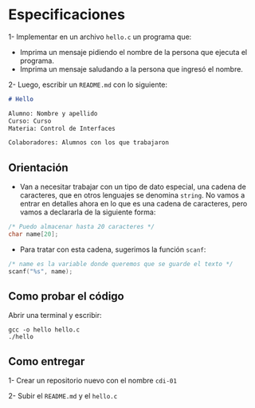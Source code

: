 # Especificaciones

1- Implementar en un archivo `hello.c` un programa que:
- Imprima un mensaje pidiendo el nombre de la persona que ejecuta el programa.
- Imprima un mensaje saludando a la persona que ingresó el nombre.

2- Luego, escribir un `README.md` con lo siguiente:

```markdown
# Hello

Alumno: Nombre y apellido
Curso: Curso
Materia: Control de Interfaces

Colaboradores: Alumnos con los que trabajaron
```

## Orientación

- Van a necesitar trabajar con un tipo de dato especial, una cadena de caracteres, que en otros lenguajes se denomina `string`. No vamos a entrar en detalles ahora en lo que es una cadena de caracteres, pero vamos a declararla de la siguiente forma:

```c
/* Puedo almacenar hasta 20 caracteres */
char name[20];
```

- Para tratar con esta cadena, sugerimos la función `scanf`:

```c
/* name es la variable donde queremos que se guarde el texto */
scanf("%s", name);
```

## Como probar el código

Abrir una terminal y escribir:

```
gcc -o hello hello.c
./hello
```

## Como entregar

1- Crear un repositorio nuevo con el nombre `cdi-01`

2- Subir el `README.md` y el `hello.c`
